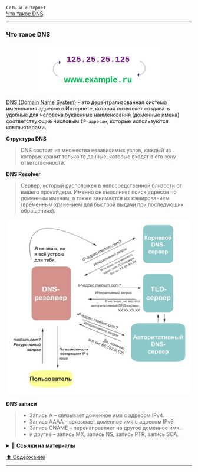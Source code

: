 <a id="network"/></a>
`Сеть и интернет`  
[Что такое DNS](#что-такое-dns)  

***
### Что такое DNS

<p align="center"><img style="width: 70%; height: auto" src="./assets/dns.png" alt="DNS"/></p>

[DNS (Domain Name System)](https://ru.wikipedia.org/wiki/DNS) - это децентрализованная система именования адресов в Интернете, которая позволяет создавать удобные для человека буквенные наименования (доменные имена) соответствующие числовым `IP-адресам`, которые используются компьютерами.

**Структура DNS**  
> DNS состоит из множества независимых узлов, каждый из которых хранит только те данные, которые входят в его зону ответственности.

**DNS Resolver**
> Сервер, который расположен в непосредственной близости от вашего провайдера. Именно он выполняет поиск адресов по доменным именам, а также занимается их кэшированием (временным хранением для быстрой выдачи при последующих обращениях).

<p align="center"><img src="./assets/dns-explained.jpg" alt="DNS"/></p>

**DNS записи**
> - Запись A – связывает доменное имя с адресом IPv4.
> - Запись AAAA – связывает доменное имя с адресом IPv6.
> - Запись CNAME – перенаправляет на другое доменное имя.
> - и другие – запись MX, запись NS, запись PTR, запись SOA.

<details>
<summary>🔗 <b>Ссылки на материалы</b></summary>

1. 📄 [**Что такое DNS-сервер простыми словами**](https://guides.hexlet.io/ru/dns/)
2. 📺 [**Система доменных имен DNS** — YouTube](https://www.youtube.com/watch?v=B0J0c0KLtbQ&ab_channel=AndreySozykin)
3. 📄 [**Давайте уже разберемся в DNS** – habr.com](https://habr.com/ru/post/303446/)
4. 📄 [**Как это работает: Пара слов о DNS** – habr.com](https://habr.com/ru/company/1cloud/blog/309018/)
</details>

[⬆️ Содержание](#network)

***